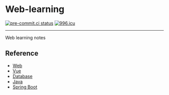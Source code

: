 # Web-learning

[![pre-commit.ci status](https://results.pre-commit.ci/badge/github/TerakomariGandesblood/Web-learning/main.svg)](https://results.pre-commit.ci/latest/github/TerakomariGandesblood/Web-learning/main)
[![996.icu](https://img.shields.io/badge/link-996.icu-red.svg)](https://996.icu)

---

Web learning notes

## Reference

- [Web](https://developer.mozilla.org/zh-CN/docs/Learn/Getting_started_with_the_web)
- [Vue](https://cn.vuejs.org/guide/introduction.html)
- [Database](http://www.cyc2018.xyz/数据库/)
- [Java](http://www.cyc2018.xyz/Java/)
- [Spring Boot](https://springdoc.cn/spring-boot/)
